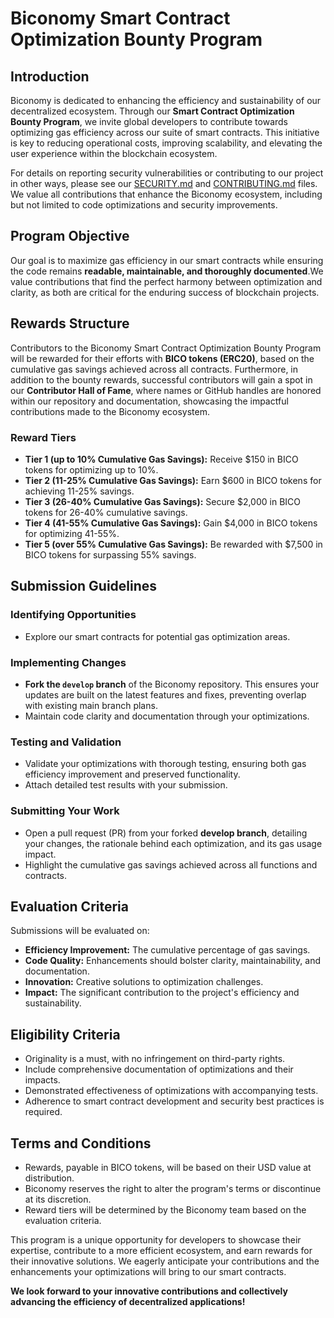 # **Biconomy Smart Contract Optimization Bounty Program**

## **Introduction**

Biconomy is dedicated to enhancing the efficiency and sustainability of our decentralized ecosystem. Through our **Smart Contract Optimization Bounty Program**, we invite global developers to contribute towards optimizing gas efficiency across our suite of smart contracts. This initiative is key to reducing operational costs, improving scalability, and elevating the user experience within the blockchain ecosystem.

For details on reporting security vulnerabilities or contributing to our project in other ways, please see our [SECURITY.md](./SECURITY.md) and [CONTRIBUTING.md](./CONTRIBUTING.md) files. We value all contributions that enhance the Biconomy ecosystem, including but not limited to code optimizations and security improvements.

## **Program Objective**

Our goal is to maximize gas efficiency in our smart contracts while ensuring the code remains **readable, maintainable, and thoroughly documented**.We value contributions that find the perfect harmony between optimization and clarity, as both are critical for the enduring success of blockchain projects.

## **Rewards Structure**

Contributors to the Biconomy Smart Contract Optimization Bounty Program will be rewarded for their efforts with **BICO tokens (ERC20)**, based on the cumulative gas savings achieved across all contracts. Furthermore, in addition to the bounty rewards, successful contributors will gain a spot in our **Contributor Hall of Fame**, where names or GitHub handles are honored within our repository and documentation, showcasing the impactful contributions made to the Biconomy ecosystem.

### **Reward Tiers**
- **Tier 1 (up to 10% Cumulative Gas Savings):** Receive $150 in BICO tokens for optimizing up to 10%.
- **Tier 2 (11-25% Cumulative Gas Savings):** Earn $600 in BICO tokens for achieving 11-25% savings.
- **Tier 3 (26-40% Cumulative Gas Savings):** Secure $2,000 in BICO tokens for 26-40% cumulative savings.
- **Tier 4 (41-55% Cumulative Gas Savings):** Gain $4,000 in BICO tokens for optimizing 41-55%.
- **Tier 5 (over 55% Cumulative Gas Savings):** Be rewarded with $7,500 in BICO tokens for surpassing 55% savings.

## **Submission Guidelines**

### **Identifying Opportunities**

- Explore our smart contracts for potential gas optimization areas.

### **Implementing Changes**

- **Fork the `develop` branch** of the Biconomy repository. This ensures your updates are built on the latest features and fixes, preventing overlap with existing main branch plans.
- Maintain code clarity and documentation through your optimizations.

### **Testing and Validation**

- Validate your optimizations with thorough testing, ensuring both gas efficiency improvement and preserved functionality.
- Attach detailed test results with your submission.

### **Submitting Your Work**

- Open a pull request (PR) from your forked **develop branch**, detailing your changes, the rationale behind each optimization, and its gas usage impact.
- Highlight the cumulative gas savings achieved across all functions and contracts.

## **Evaluation Criteria**

Submissions will be evaluated on:

- **Efficiency Improvement:** The cumulative percentage of gas savings.
- **Code Quality:** Enhancements should bolster clarity, maintainability, and documentation.
- **Innovation:** Creative solutions to optimization challenges.
- **Impact:** The significant contribution to the project's efficiency and sustainability.

## **Eligibility Criteria**

- Originality is a must, with no infringement on third-party rights.
- Include comprehensive documentation of optimizations and their impacts.
- Demonstrated effectiveness of optimizations with accompanying tests.
- Adherence to smart contract development and security best practices is required.

## **Terms and Conditions**

- Rewards, payable in BICO tokens, will be based on their USD value at distribution.
- Biconomy reserves the right to alter the program's terms or discontinue at its discretion.
- Reward tiers will be determined by the Biconomy team based on the evaluation criteria.

This program is a unique opportunity for developers to showcase their expertise, contribute to a more efficient ecosystem, and earn rewards for their innovative solutions. We eagerly anticipate your contributions and the enhancements your optimizations will bring to our smart contracts.

**We look forward to your innovative contributions and collectively advancing the efficiency of decentralized applications!**